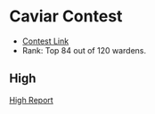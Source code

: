 # Caviar Contest
- [Contest Link](https://code4rena.com/audits/2023-04-caviar-private-pools#top)
- Rank: Top 84 out of 120 wardens.

## High 
[High Report](./H.md)
